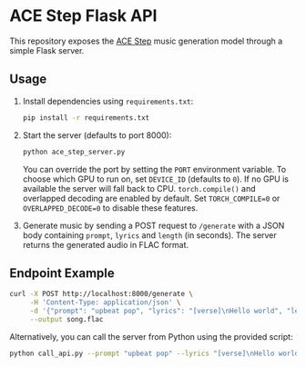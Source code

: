 # ACE Step Flask API

This repository exposes the [ACE Step](https://github.com/ace-step/ACE-Step) music generation model through a simple Flask server.

## Usage

1. Install dependencies using `requirements.txt`:

   ```bash
   pip install -r requirements.txt
   ```

2. Start the server (defaults to port 8000):

   ```bash
   python ace_step_server.py
   ```
   
   You can override the port by setting the `PORT` environment variable.
   To choose which GPU to run on, set `DEVICE_ID` (defaults to `0`). If no GPU is
   available the server will fall back to CPU.
   `torch.compile()` and overlapped decoding are enabled by default. Set
   `TORCH_COMPILE=0` or `OVERLAPPED_DECODE=0` to disable these features.

3. Generate music by sending a POST request to `/generate` with a JSON body containing `prompt`, `lyrics` and `length` (in seconds). The server returns the generated audio in FLAC format.

## Endpoint Example

```bash
curl -X POST http://localhost:8000/generate \
     -H 'Content-Type: application/json' \
     -d '{"prompt": "upbeat pop", "lyrics": "[verse]\nHello world", "length": 5}' \
     --output song.flac
```

Alternatively, you can call the server from Python using the provided script:

```bash
python call_api.py --prompt "upbeat pop" --lyrics "[verse]\nHello world" --length 5 --output song.flac
```
